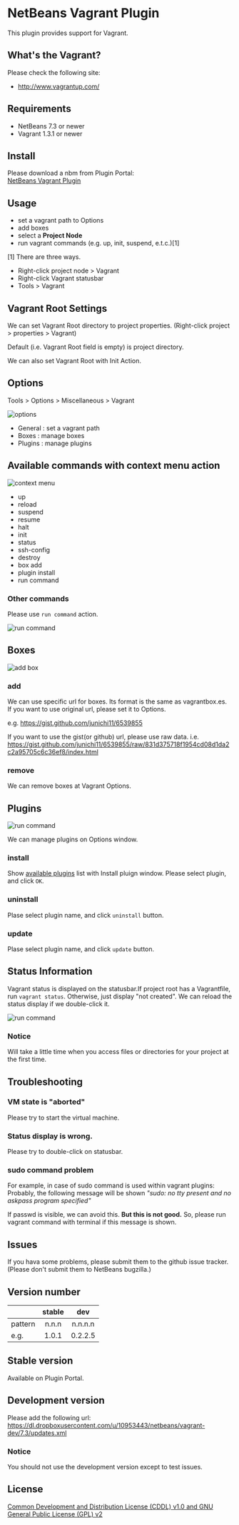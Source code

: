 # NetBeans Vagrant Plugin

This plugin provides support for Vagrant.

## What's the Vagrant?

Please check the following site:

- http://www.vagrantup.com/

## Requirements

- NetBeans 7.3 or newer
- Vagrant 1.3.1 or newer

## Install

Please download a nbm from Plugin Portal:  
[NetBeans Vagrant Plugin](http://plugins.netbeans.org/plugin/50630/vagrant)

## Usage

- set a vagrant path to Options
- add boxes
- select a **Project Node**
- run vagrant commands (e.g. up, init, suspend, e.t.c.)[1]

[1] There are three ways.

- Right-click project node > Vagrant
- Right-click Vagrant statusbar
- Tools > Vagrant

## Vagrant Root Settings

We can set Vagrant Root directory to project properties.
(Right-click project > properties > Vagrant)

Default (i.e. Vagrant Root field is empty) is project directory.

We can also set Vagrant Root with Init Action.

## Options

Tools > Options > Miscellaneous > Vagrant

![options](https://dl.dropboxusercontent.com/u/10953443/netbeans/vagrant/screenshots/nb-vagrant-options.png)

- General : set a vagrant path
- Boxes : manage boxes
- Plugins : manage plugins

## Available commands with context menu action

![context menu](https://dl.dropboxusercontent.com/u/10953443/netbeans/vagrant/screenshots/nb-vagrant-context-menu.png)

- up
- reload
- suspend
- resume
- halt
- init
- status
- ssh-config
- destroy
- box add
- plugin install
- run command

### Other commands

Please use `run command` action.

![run command](https://dl.dropboxusercontent.com/u/10953443/netbeans/vagrant/screenshots/nb-vagrant-run-command.png)

## Boxes

![add box](https://dl.dropboxusercontent.com/u/10953443/netbeans/vagrant/screenshots/nb-vagrant-add-box.png)

### add

We can use specific url for boxes. Its format is the same as vagrantbox.es.
If you want to use original url, please set it to Options.

e.g. https://gist.github.com/junichi11/6539855

If you want to use the gist(or github) url, please use raw data.
i.e. https://gist.github.com/junichi11/6539855/raw/831d375718f1954cd08d1da2c2a95705c6c36ef8/index.html

### remove

We can remove boxes at Vagrant Options.

## Plugins

![run command](https://dl.dropboxusercontent.com/u/10953443/netbeans/vagrant/screenshots/nb-vagrant-install-plugin.png)

We can manage plugins on Options window.

### install

Show [available plugins](https://github.com/mitchellh/vagrant/wiki/Available-Vagrant-Plugins) list with Install pluign window.
Please select plugin, and click `OK`.

### uninstall

Plase select plugin name, and click `uninstall` button.

### update

Plase select plugin name, and click `update` button.

## Status Information

Vagrant status is displayed on the statusbar.If project root has a Vagrantfile, run `vagrant status`.
Otherwise, just display "not created". We can reload the status display if we double-click it.

![run command](https://dl.dropboxusercontent.com/u/10953443/netbeans/vagrant/screenshots/nb-vagrant-statusbar.png)

### Notice

Will take a little time when you access files or directories for your project at the first time.

## Troubleshooting

### VM state is "aborted"

Please try to start the virtual machine.

### Status display is wrong.

Please try to double-click on statusbar.

### sudo command problem

For example, in case of sudo command is used within vagrant plugins:
Probably, the following message will be shown *"sudo: no tty present and no askpass program specified"*

If passwd is visible, we can avoid this. **But this is not good.**
So, please run vagrant command with terminal if this message is shown.


## Issues

If you hava some problems, please submit them to the github issue tracker.
(Please don't submit them to NetBeans bugzilla.)

## Version number

|       |stable |dev      |
|:------|:-----:|:-------:|
|pattern| n.n.n | n.n.n.n |
|e.g.   | 1.0.1 | 0.2.2.5 |

## Stable version

Available on Plugin Portal.

## Development version

Please add the following url:  
https://dl.dropboxusercontent.com/u/10953443/netbeans/vagrant-dev/7.3/updates.xml

### Notice

You should not use the development version except to test issues.

## License

[Common Development and Distribution License (CDDL) v1.0 and GNU General Public License (GPL) v2](http://netbeans.org/cddl-gplv2.html)

